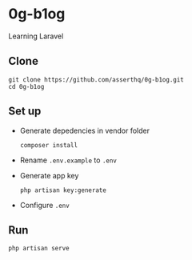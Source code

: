 # 0g-b1og
Learning Laravel 

## Clone
```
git clone https://github.com/asserthq/0g-b1og.git
cd 0g-b1og
```

## Set up
- Generate depedencies in vendor folder
    ```
    composer install
    ```
- Rename `.env.example` to `.env`

- Generate app key
    ```
    php artisan key:generate
    ```
- Configure `.env`

## Run
```
php artisan serve
```
